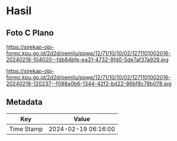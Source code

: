 # Hasil

## Foto C Plano

https://sirekap-obj-formc.kpu.go.id/2d2d/pemilu/ppwp/12/71/10/10/02/1271101002016-20240218-104020--fdb84bfe-ea31-4732-8fd0-5de7af37a929.jpg

https://sirekap-obj-formc.kpu.go.id/2d2d/pemilu/ppwp/12/71/10/10/02/1271101002016-20240218-120237--f088a0b6-1344-42f2-bd22-86bf8c78b078.jpg


## Metadata

| Key        | Value               |
| ---------- | ------------------- |
| Time Stamp | 2024-02-19 06:16:00 |



